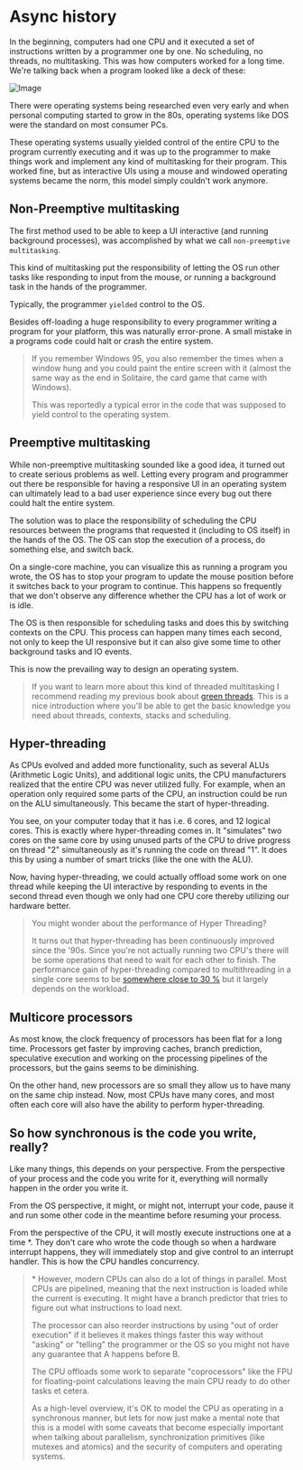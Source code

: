 # Async history

In the beginning, computers had one CPU and it executed a set of instructions written
by a programmer one by one. No scheduling, no threads, no multitasking. This was
how computers worked for a long time. We're talking back when a program
looked like a deck of these:

![Image](./images/punched_card_deck.jpg)

There were operating systems being researched even very early and when personal computing
started to grow in the 80s, operating systems like DOS were the standard on most consumer
PCs.

These operating systems usually yielded control of the entire CPU to the program currently executing and it was
up to the programmer to make things work and implement any kind of multitasking
for their program. This worked fine, but as interactive UIs using a mouse and
windowed operating systems became the norm, this model simply couldn't work anymore.

## Non-Preemptive multitasking

The first method used to be able to keep a UI interactive (and running background
processes), was accomplished by what we call `non-preemptive multitasking`.

This kind of multitasking put the responsibility of letting the OS run other tasks like responding to input from the mouse, or running a background task in the hands of the programmer.

Typically, the programmer `yielded` control to the OS.

Besides off-loading a huge responsibility to every programmer writing a program
for your platform, this was naturally error-prone. A small mistake in a programs code
could halt or crash the entire system.

> If you remember Windows 95, you also remember the times when a window hung and you could paint the entire screen with it (almost the same way as the end in Solitaire, the card game that came with Windows).
>
> This was reportedly a typical error in the code that was supposed to yield control to the operating system.

## Preemptive multitasking

While non-preemptive multitasking sounded like a good idea, it turned out to
create serious problems as well. Letting every program and programmer out there be responsible for having a responsive UI in an operating system can ultimately lead to a bad user experience since every bug out there could halt the entire system.

The solution was to place the responsibility of scheduling the CPU resources
between the programs that requested it (including to OS itself) in the hands of
the OS. The OS can stop the execution of a process, do something else, and switch back.

On a single-core machine, you can visualize this as running a program you wrote,
the OS has to stop your program to update the mouse position before it switches back to your
program to continue. This happens so frequently that we don't observe any difference whether the CPU
has a lot of work or is idle.

The OS is then responsible for scheduling tasks and does this by switching contexts on the CPU. This process can happen many times each second, not only to keep the UI responsive but it can also give some time to other background tasks and IO events.

This is now the prevailing way to design an operating system.

> If you want to learn more about this kind of threaded multitasking I recommend reading my previous book about [green threads](https://cfsamson.gitbook.io/green-threads-explained-in-200-lines-of-rust/). This is a nice introduction where you'll be able to get the basic knowledge you need about threads, contexts, stacks and scheduling.

## Hyper-threading

As CPUs evolved and added more functionality, such as several ALUs (Arithmetic Logic Units), and additional logic units, the CPU manufacturers realized that the entire CPU was never utilized fully. For example, when an operation only required some parts of the CPU, an instruction could be run on the ALU simultaneously. This became the start of hyper-threading.

You see, on your computer today that it has i.e. 6 cores, and 12 logical cores.
This is exactly where hyper-threading comes in. It "simulates" two cores on the
same core by using unused parts of the CPU to drive progress on thread "2"
simultaneously as it's running the code on thread "1". It does this by using a
number of smart tricks (like the one with the ALU).

Now, having hyper-threading, we could actually offload some work on one thread while keeping the UI
interactive by responding to events in the second thread even though we only
had one CPU core thereby utilizing our hardware better.

> You might wonder about the performance of Hyper Threading?
>
> It turns out that hyper-threading has been continuously improved since the '90s.
> Since you're not actually running two CPU's there will be some operations that
> need to wait for each other to finish. The performance gain of hyper-threading
> compared to multithreading in a single core seems to be [somewhere close
> to 30 %](https://en.wikipedia.org/wiki/Hyper-threading#Performance_claims) but
> it largely depends on the workload.

## Multicore processors

As most know, the clock frequency of processors has been flat for a long time.
Processors get faster by improving caches, branch prediction, speculative execution
and working on the processing pipelines of the processors, but the gains seems to
be diminishing.

On the other hand, new processors are so small they allow us to have many on the
same chip instead. Now, most CPUs have many cores, and most often each core will also have the ability to perform hyper-threading.

## So how synchronous is the code you write, really?

Like many things, this depends on your perspective. From the perspective of your process and the code you write for it, everything will normally happen in the order you write it.

From the OS perspective, it might, or might not, interrupt your code, pause it
and run some other code in the meantime before resuming your process.

From the perspective of the CPU, it will mostly execute instructions one at a time *.
They don't care who wrote the code though so when a hardware interrupt happens,
they will immediately stop and give control to an interrupt handler. This is how
the CPU handles concurrency.


> \* However, modern CPUs can also do a lot of things in parallel. Most CPUs are
> pipelined, meaning that the next instruction is loaded while the current is
> executing. It might have a branch predictor that tries to figure out what
> instructions to load next.
>
> The processor can also reorder instructions by using
> "out of order execution" if it believes it makes things faster this way without
> "asking" or "telling" the programmer or the OS so you might not have any guarantee that A happens before B.
>
> The CPU offloads some work to separate "coprocessors" like the FPU for floating-point calculations leaving the main CPU ready to do other tasks et cetera.
>
> As a high-level overview, it's OK to model the CPU as operating in a synchronous
> manner, but lets for now just make a mental note that this is a model with some
> caveats that become especially important when talking about parallelism,
> synchronization primitives (like mutexes and atomics) and the security of computers
> and operating systems.
